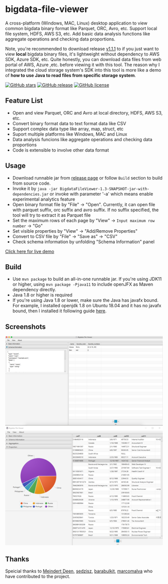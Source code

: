 # bigdata-file-viewer
A cross-platform (Windows, MAC, Linux) desktop application to view common bigdata binary format like Parquet, ORC, Avro, etc.
Support local file system, HDFS, AWS S3, etc. Add basic data analysis functions like aggregate operations and checking data proportions.

Note, you're recommended to download release [v1.1.1][4] to if you just want to view **local** bigdata binary files, it's lightweight without dependency to AWS SDK, Azure SDK, etc. Quite honestly, you can download data files from web portal of AWS, Azure ,etc. before viewing it with this tool. The reason why I integrated the cloud storage system's SDK into this tool is more like a demo of **how to use Java to read files from specific storage system**.

[![GitHub stars](https://img.shields.io/github/stars/Eugene-Mark/bigdata-file-viewer.svg)](https://github.com/Eugene-Mark/bigdata-file-viewer)
[![GitHub release](https://img.shields.io/github/v/release/Eugene-Mark/bigdata-file-viewer.svg)](https://github.com/Eugene-Mark/bigdata-file-viewer/releases)
[![GitHub license](https://img.shields.io/github/license/Eugene-Mark/bigdata-file-viewer.svg)](https://github.com/Eugene-Mark/bigdata-file-viewer/blob/master/LICENSE)

## Feature List
 - Open and view Parquet, ORC and Avro at local directory, HDFS, AWS S3, etc.
 - Convert binary format data to text format data like CSV
 - Support complex data type like array, map, struct, etc
 - Suport multiple platforms like Windows, MAC and Linux
 - Data analysis funcions like aggregate operations and checking data proportions
 - Code is extensible to involve other data format
 
## Usage
 - Download runnable jar from [release page][1] or follow `Build` section to build from source code.
 - Invoke it by `java -jar BigdataFileViewer-1.3-SNAPSHOT-jar-with-dependencies.jar` or invoke with parameter '-a' which means enable experimental analytics feature
 - Open binary format file by "File" -> "Open". Currently, it can open file with parquet suffix, orc suffix and avro suffix. If no suffix specified, the tool will try to extract it as Parquet file
 - Set the maximum rows of each page by "View" -> `Input maximum row number` -> "Go"
 - Set visible properties by "View" -> "Add/Remove Properties"
 - Convert to CSV file by "File" -> "Save as" -> "CSV"
 - Check schema information by unfolding "Schema Information" panel
 
 [Click here for live demo][2]
 
 ## Build 
 - Use `mvn package` to build an all-in-one runnable jar. If you're using JDK11 or higher, using `mvn package -Pjava11` to include openJFX as Maven dependency directly.
 - Java 1.8 or higher is required
 - If you're using Java 1.8 or lower, make sure the Java has javafx bound. For example, I installed openjdk 1.8 on Ubuntu 18.04 and it has no javafx bound, then I installed it following guide [here][3]. 
 
 ## Screenshots
 
 ![Main page](resources/main-page.png)
 ![Data Proportions](resources/proportion-page.png)
 
 ## Thanks
 Speicial thanks to [Meindert Deen][5], [sedzisz][6], [barabulkit][7], [marcomalva][8] who have contributed to the project.



[1]: https://github.com/Eugene-Mark/bigdata-file-viewer/releases
[2]: https://github.com/Eugene-Mark/bigdata-file-viewer/tree/master/resources/demo.gif
[3]: https://stackoverflow.com/a/56166582/3378204
[4]: https://github.com/Eugene-Mark/bigdata-file-viewer/releases/tag/v1.1.1
[5]: https://github.com/mdeenah
[6]: https://github.com/sedzisz
[7]: https://github.com/barabulkit
[8]: https://github.com/marcomalva
